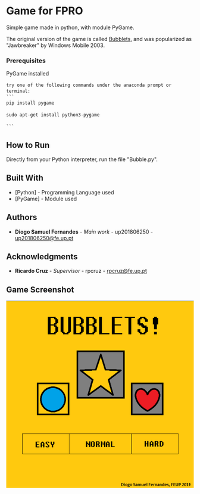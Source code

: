 # Game for FPRO

Simple game made in python, with module PyGame.

The original version of the game is called [Bubblets](https://en.wikipedia.org/wiki/Jawbreaker_(Windows_Mobile_game)), and was popularized as "Jawbreaker" by Windows Mobile 2003.


### Prerequisites

PyGame installed

    try one of the following commands under the anaconda prompt or terminal:
    ```
    pip install pygame
    
    sudo apt-get install python3-pygame
    
    ```

## How to Run

 Directly from your Python interpreter, run the file "Bubble.py".

## Built With

* [Python] - Programming Language used
* [PyGame] - Module used

## Authors

* **Diogo Samuel Fernandes** - *Main work* - up201806250 - up201806250@fe.up.pt

## Acknowledgments

* **Ricardo Cruz** - *Supervisor* - rpcruz - rpcruz@fe.up.pt

## Game Screenshot

![Game Screenshot](Bubble/Screenshot.png "Game Screenshot")
